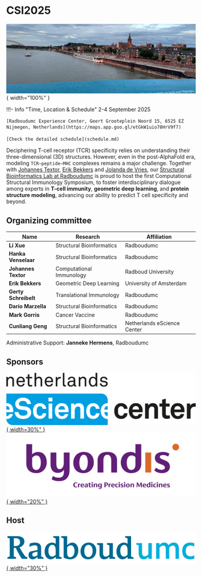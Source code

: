 # CSI2025

![The city](images/nijmegen.png){ width="100%" }

!!!- Info "Time, Location & Schedule"
    2-4 September 2025

    [Radboudumc Experience Center, Geert Grooteplein Noord 15, 6525 EZ Nijmegen, Netherlands](https://maps.app.goo.gl/etGkW1uio78HrV9f7)

    [Check the detailed schedule](schedule.md)

Deciphering T-cell receptor (TCR) specificity relies on understanding their three-dimensional (3D) structures. However, even in the post-AlphaFold era, modeling `TCR–peptide–MHC` complexes remains a major challenge. Together with [Johannes Textor](https://www.linkedin.com/in/johannes-textor-28b168256/), [Erik Bekkers](https://www.linkedin.com/in/erik-bekkers-ba31a396/) and [Jolanda de Vries](https://www.linkedin.com/in/jolanda-de-vries-31a54816/), our [Structural Bioinformatics Lab at Radboudumc](https://www.radboudumc.nl/en/research/research-groups/structural-bioinformatics) is proud to host the first Computational Structural Immunology Symposium, to foster interdisciplinary dialogue among experts in  **T-cell immunity**, **geometric deep learning**, and **protein structure modeling**, advancing our ability to predict T cell specificity and beyond.


## Organizing committee

| Name | Research | Affiliation |
|------|-----------|-------------|
| **Li Xue** | Structural Bioinformatics | Radboudumc |
| **Hanka Venselaar** | Structural Bioinformatics | Radboudumc |
| **Johannes Textor** | Computational Immunology | Radboud University |
| **Erik Bekkers** | Geometric Deep Learning | University of Amsterdam |
| **Gerty Schreibelt** | Translational Immunology | Radboudumc |
| **Dario Marzella** | Structural Bioinformatics | Radboudumc |
| **Mark Gorris** | Cancer Vaccine | Radboudumc |
| **Cunliang Geng** | Structural Bioinformatics | Netherlands eScience Center |

Administrative Support: **Janneke Hermens**, Radboudumc

## Sponsors

[![Netherlands eScience Center](images/netherlands-escience-center-logo-RGB.png){ width=30%" }](https://www.esciencecenter.nl/)
[![Byondis](images/Byondis_Descriptor_Vert_Logo.png){ width="20%" }](https://www.byondis.com/)

## Host

[![Radboudumc](images/radboudumc_logo.png){ width="30%" }](https://www.radboudumc.nl/en/research/)